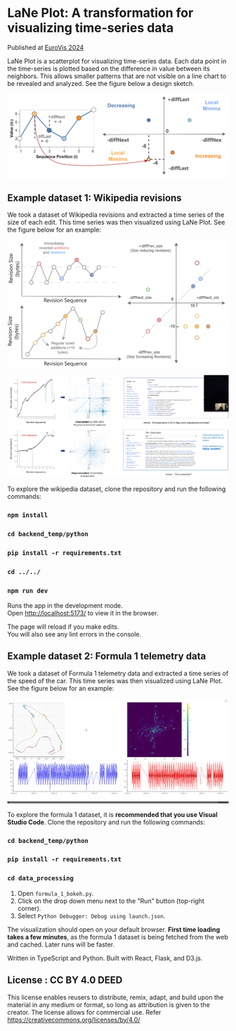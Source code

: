 # LaNe Plot: A transformation for visualizing time-series data

Published at [EuroVis 2024](https://diglib.eg.org/items/3f080ebe-394a-4ea5-b1b2-ba60ff3db05f)

LaNe Plot is a scatterplot for visualizing time-series data. Each data point in the time-series is plotted based on the difference in value between its neighbors. This allows smaller patterns that are not visible on a line chart to be revealed and analyzed. See the figure below a design sketch. 

![LaNe Plot](src/static/images/quadrant_labels_mini.drawio.svg)

## Example dataset 1: Wikipedia revisions

We took a dataset of Wikipedia revisions and extracted a time series of the size of each edit. This time series was then visualized using LaNe Plot. See the figure below for an example:

![Wiki Patterns](src/static/images/wiki_patterns_concept.svg)


![Wiki Patterns Examples](src/static/images/wiki_patterns_examples.png)

To explore the wikipedia dataset, clone the repository and run the following commands:

### `npm install`
### `cd backend_temp/python`
### `pip install -r requirements.txt`
### `cd ../../`
### `npm run dev`

Runs the app in the development mode.\
Open [http://localhost:5173/](http://localhost:5173/) to view it in the browser.

The page will reload if you make edits.\
You will also see any lint errors in the console.

## Example dataset 2: Formula 1 telemetry data

We took a dataset of Formula 1 telemetry data and extracted a time series of the speed of the car. This time series was then visualized using LaNe Plot. See the figure below for an example:

![Formula 1 Telemetry](docs/images/formula_1.png)

To explore the formula 1 dataset, it is **recommended that you use Visual Studio Code**. Clone the repository and run the following commands:

### `cd backend_temp/python`
### `pip install -r requirements.txt`
### `cd data_processing`

1. Open `formula_1_bokeh.py`.
2. Click on the drop down menu next to the "Run" button (top-right corner). 
3. Select `Python Debugger: Debug using launch.json`.

The visualization should open on your default browser. **First time loading takes a few minutes**, as the formula 1 dataset is being fetched from the web and cached. Later runs will be faster.

Written in TypeScript and Python. Built with React, Flask, and D3.js.

## License : CC BY 4.0 DEED
This license enables reusers to distribute, remix, adapt, and build upon the material in any medium or format, so long as attribution is given to the creator. The license allows for commercial use. Refer https://creativecommons.org/licenses/by/4.0/
